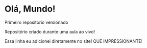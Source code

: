 # Olá, Mundo!
 Primeiro repositorio versionado

Repositório criado durante uma aula ao vivo!

Essa linha eu adicionei diretamente no site! QUE IMPRESSIONANTE!
